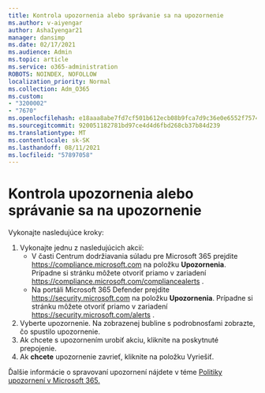```yaml
---
title: Kontrola upozornenia alebo správanie sa na upozornenie
ms.author: v-aiyengar
author: AshaIyengar21
manager: dansimp
ms.date: 02/17/2021
ms.audience: Admin
ms.topic: article
ms.service: o365-administration
ROBOTS: NOINDEX, NOFOLLOW
localization_priority: Normal
ms.collection: Adm_O365
ms.custom:
- "3200002"
- "7670"
ms.openlocfilehash: e18aaa8abe7fd7cf501b612ecb08b9fca7d9c36e0e6552f75742beb770063e93
ms.sourcegitcommit: 920051182781bd97ce4d4d6fbd268cb37b84d239
ms.translationtype: MT
ms.contentlocale: sk-SK
ms.lasthandoff: 08/11/2021
ms.locfileid: "57897058"
---
```

# <a name="review-or-act-on-an-alert"></a>Kontrola upozornenia alebo správanie sa na upozornenie

Vykonajte nasledujúce kroky:

1. Vykonajte jednu z nasledujúcich akcií:
   - V časti Centrum dodržiavania súladu pre Microsoft 365 prejdite <https://compliance.microsoft.com> na položku **Upozornenia**. Prípadne si stránku môžete otvoriť priamo v zariadení <https://compliance.microsoft.com/compliancealerts> .
   - Na portáli Microsoft 365 Defender prejdite <https://security.microsoft.com> na položku **Upozornenia**. Prípadne si stránku môžete otvoriť priamo v zariadení <https://security.microsoft.com/alerts> .
2. Vyberte upozornenie. Na zobrazenej bubline s podrobnosťami zobrazte, čo spustilo upozornenie.
3. Ak chcete s upozornením urobiť akciu, kliknite na poskytnuté prepojenie.
4. Ak **chcete** upozornenie zavrieť, kliknite na položku Vyriešiť.

Ďalšie informácie o spravovaní upozornení nájdete v téme [Politiky upozornení v Microsoft 365.](https://docs.microsoft.com/microsoft-365/compliance/alert-policies)
